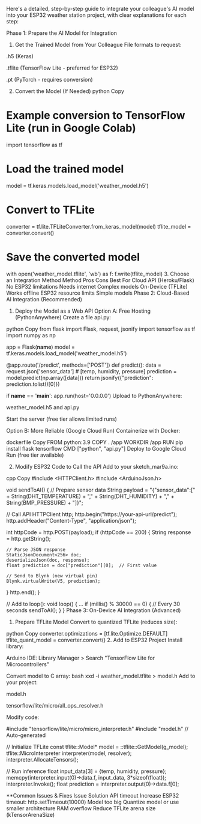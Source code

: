 Here's a detailed, step-by-step guide to integrate your colleague's AI model into your ESP32 weather station project, with clear explanations for each step:

Phase 1: Prepare the AI Model for Integration
1. Get the Trained Model from Your Colleague
File formats to request:

.h5 (Keras)

.tflite (TensorFlow Lite - preferred for ESP32)

.pt (PyTorch - requires conversion)

2. Convert the Model (If Needed)
python
Copy
# Example conversion to TensorFlow Lite (run in Google Colab)
import tensorflow as tf

# Load the trained model
model = tf.keras.models.load_model('weather_model.h5')

# Convert to TFLite
converter = tf.lite.TFLiteConverter.from_keras_model(model)
tflite_model = converter.convert()

# Save the converted model
with open('weather_model.tflite', 'wb') as f:
    f.write(tflite_model)
3. Choose an Integration Method
Method	Pros	Cons	Best For
Cloud API (Heroku/Flask)	No ESP32 limitations	Needs internet	Complex models
On-Device (TFLite)	Works offline	ESP32 resource limits	Simple models
Phase 2: Cloud-Based AI Integration (Recommended)
1. Deploy the Model as a Web API
Option A: Free Hosting (PythonAnywhere)
Create a file api.py:

python
Copy
from flask import Flask, request, jsonify
import tensorflow as tf
import numpy as np

app = Flask(__name__)
model = tf.keras.models.load_model('weather_model.h5')

@app.route('/predict', methods=['POST'])
def predict():
    data = request.json['sensor_data']  # [temp, humidity, pressure]
    prediction = model.predict(np.array([data]))
    return jsonify({"prediction": prediction.tolist()[0]})

if __name__ == '__main__':
    app.run(host='0.0.0.0')
Upload to PythonAnywhere:

weather_model.h5 and api.py

Start the server (free tier allows limited runs)

Option B: More Reliable (Google Cloud Run)
Containerize with Docker:

dockerfile
Copy
FROM python:3.9
COPY . /app
WORKDIR /app
RUN pip install flask tensorflow
CMD ["python", "api.py"]
Deploy to Google Cloud Run (free tier available)

2. Modify ESP32 Code to Call the API
Add to your sketch_mar9a.ino:

cpp
Copy
#include <HTTPClient.h>
#include <ArduinoJson.h>

void sendToAI() {
  // Prepare sensor data
  String payload = "{\"sensor_data\":[" + 
    String(DHT_TEMPERATURE) + "," + 
    String(DHT_HUMIDITY) + "," + 
    String(BMP_PRESSURE) + "]}";

  // Call API
  HTTPClient http;
  http.begin("https://your-api-url/predict");
  http.addHeader("Content-Type", "application/json");
  
  int httpCode = http.POST(payload);
  if (httpCode == 200) {
    String response = http.getString();
    
    // Parse JSON response
    StaticJsonDocument<256> doc;
    deserializeJson(doc, response);
    float prediction = doc["prediction"][0];  // First value
    
    // Send to Blynk (new virtual pin)
    Blynk.virtualWrite(V5, prediction); 
  }
  http.end();
}

// Add to loop():
void loop() {
  ...
  if (millis() % 30000 == 0) {  // Every 30 seconds
    sendToAI();
  }
}
Phase 3: On-Device AI Integration (Advanced)
1. Prepare TFLite Model
Convert to quantized TFLite (reduces size):

python
Copy
converter.optimizations = [tf.lite.Optimize.DEFAULT]
tflite_quant_model = converter.convert()
2. Add to ESP32 Project
Install library:

Arduino IDE: Library Manager > Search "TensorFlow Lite for Microcontrollers"

Convert model to C array:
bash 
xxd -i weather_model.tflite > model.h
Add to your project:

model.h

tensorflow/lite/micro/all_ops_resolver.h

Modify code:

#include "tensorflow/lite/micro/micro_interpreter.h"
#include "model.h"  // Auto-generated

// Initialize TFLite
const tflite::Model* model = ::tflite::GetModel(g_model);
tflite::MicroInterpreter interpreter(model, resolver);
interpreter.AllocateTensors();

// Run inference
float input_data[3] = {temp, humidity, pressure};
memcpy(interpreter.input(0)->data.f, input_data, 3*sizeof(float));
interpreter.Invoke();
float prediction = interpreter.output(0)->data.f[0];



**Common Issues & Fixes
Issue	Solution
API timeout	Increase ESP32 timeout: http.setTimeout(10000)
Model too big	Quantize model or use smaller architecture
RAM overflow	Reduce TFLite arena size (kTensorArenaSize)
